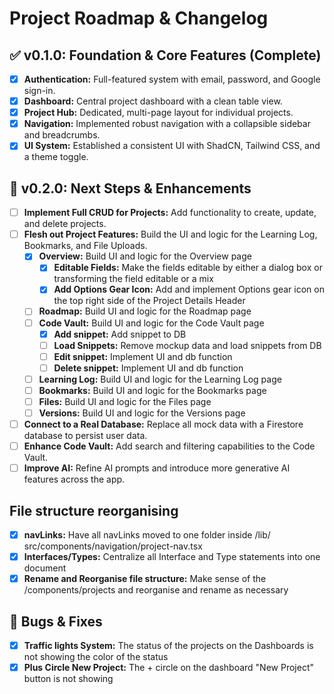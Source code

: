 # Project Roadmap & Changelog

## ✅ v0.1.0: Foundation & Core Features (Complete)

- [x] **Authentication:** Full-featured system with email, password, and Google sign-in.
- [x] **Dashboard:** Central project dashboard with a clean table view.
- [x] **Project Hub:** Dedicated, multi-page layout for individual projects.
- [x] **Navigation:** Implemented robust navigation with a collapsible sidebar and breadcrumbs.
- [x] **UI System:** Established a consistent UI with ShadCN, Tailwind CSS, and a theme toggle.

## 🚀 v0.2.0: Next Steps & Enhancements

- [ ] **Implement Full CRUD for Projects:** Add functionality to create, update, and delete projects.
- [ ] **Flesh out Project Features:** Build the UI and logic for the Learning Log, Bookmarks, and File Uploads.
  - [x] **Overview:** Build UI and logic for the Overview page
    - [x] **Editable Fields:** Make the fields editable by either a dialog box or transforming the field editable or a mix
    - [x] **Add Options Gear Icon:** Add and implement Options gear icon on the top right side of the Project Details Header
  - [ ] **Roadmap:** Build UI and logic for the Roadmap page
  - [ ] **Code Vault:** Build UI and logic for the Code Vault page
    - [x] **Add snippet:** Add snippet to DB
    - [ ] **Load Snippets:** Remove mockup data and load snippets from DB
    - [ ] **Edit snippet:** Implement UI and db function
    - [ ] **Delete snippet:** Implement UI and db function
  - [ ] **Learning Log:** Build UI and logic for the Learning Log page
  - [ ] **Bookmarks:** Build UI and logic for the Bookmarks page
  - [ ] **Files:** Build UI and logic for the Files page
  - [ ] **Versions:** Build UI and logic for the Versions page
- [ ] **Connect to a Real Database:** Replace all mock data with a Firestore database to persist user data.
- [ ] **Enhance Code Vault:** Add search and filtering capabilities to the Code Vault.
- [ ] **Improve AI:** Refine AI prompts and introduce more generative AI features across the app.

## File structure reorganising

- [x] **navLinks:** Have all navLinks moved to one folder inside /lib/
      src/components/navigation/project-nav.tsx
- [x] **Interfaces/Types:** Centralize all Interface and Type statements into one document
- [x] **Rename and Reorganise file structure:** Make sense of the /components/projects and reorganise and rename as necessary

## 🐛 Bugs & Fixes

- [x] **Traffic lights System:** The status of the projects on the Dashboards is not showing the color of the status
- [x] **Plus Circle New Project:** The + circle on the dashboard "New Project" button is not showing
